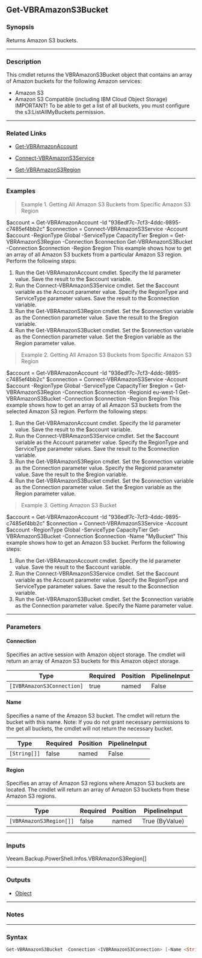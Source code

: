 Get-VBRAmazonS3Bucket
---------------------

### Synopsis
Returns Amazon S3 buckets.

---

### Description

This cmdlet returns the VBRAmazonS3Bucket object that contains an array of Amazon buckets for the following Amazon services:
- Amazon S3
- Amazon S3 Compatible (including IBM Cloud Object Storage)
IMPORTANT! To be able to get a list of all buckets, you must configure the s3:ListAllMyBuckets permission.

---

### Related Links
* [Get-VBRAmazonAccount](Get-VBRAmazonAccount)

* [Connect-VBRAmazonS3Service](Connect-VBRAmazonS3Service)

* [Get-VBRAmazonS3Region](Get-VBRAmazonS3Region)

---

### Examples
> Example 1. Getting All Amazon S3 Buckets from Specific Amazon S3 Region

$account = Get-VBRAmazonAccount -Id "936edf7c-7cf3-4ddc-9895-c7485ef4bb2c"
$connection = Connect-VBRAmazonS3Service -Account $account -RegionType Global -ServiceType CapacityTier
$region = Get-VBRAmazonS3Region -Connection $connection
Get-VBRAmazonS3Bucket -Connection $connection -Region $region
This example shows how to get an array of all Amazon S3 buckets from a particular Amazon S3 region.
Perform the following steps:
1. Run the Get-VBRAmazonAccount cmdlet. Specify the Id parameter value. Save the result to the $account variable.
2. Run the Connect-VBRAmazonS3Service cmdlet. Set the $account variable as the Account parameter value. Specify the RegionType and ServiceType parameter values. Save the result to the $connection variable.
3. Run the Get-VBRAmazonS3Region cmdlet. Set the $connection variable as the Connection parameter value. Save the result to the $region variable.
4. Run the Get-VBRAmazonS3Bucket cmdlet. Set the $connection variable as the Connection parameter value. Set the $region variable as the Region parameter value.
> Example 2. Getting All Amazon S3 Buckets from Specific Amazon S3 Region

$account = Get-VBRAmazonAccount -Id "936edf7c-7cf3-4ddc-9895-c7485ef4bb2c"
$connection = Connect-VBRAmazonS3Service -Account $account -RegionType Global -ServiceType CapacityTier
$region = Get-VBRAmazonS3Region -Connection $connection -Regionid eu-west-1
Get-VBRAmazonS3Bucket -Connection $connection -Region $region
This example shows how to get an array of all Amazon S3 buckets from the selected Amazon S3 region.
Perform the following steps:
1. Run the Get-VBRAmazonAccount cmdlet. Specify the Id parameter value. Save the result to the $account variable.
2. Run the Connect-VBRAmazonS3Service cmdlet. Set the $account variable as the Account parameter value. Specify the RegionType and ServiceType parameter values. Save the result to the $connection variable.
3. Run the Get-VBRAmazonS3Region cmdlet. Set the $connection variable as the Connection parameter value. Specify the Regionid parameter value. Save the result to the $region variable.
4. Run the Get-VBRAmazonS3Bucket cmdlet. Set the $connection variable as the Connection parameter value. Set the $region variable as the Region parameter value.
> Example 3. Getting Amazon S3 Bucket

$account = Get-VBRAmazonAccount -Id "936edf7c-7cf3-4ddc-9895-c7485ef4bb2c"
$connection = Connect-VBRAmazonS3Service -Account $account -RegionType Global -ServiceType CapacityTier
Get-VBRAmazonS3Bucket -Connection $connection -Name "MyBucket"
This example shows how to get an Amazon S3 bucket.
Perform the following steps:
1. Run the Get-VBRAmazonAccount cmdlet. Specify the Id parameter value. Save the result to the $account variable.
2. Run the Connect-VBRAmazonS3Service cmdlet. Set the $account variable as the Account parameter value. Specify the RegionType and ServiceType parameter values. Save the result to the $connection variable.
3. Run the Get-VBRAmazonS3Bucket cmdlet. Set the $connection variable as the Connection parameter value. Specify the Name parameter value.

---

### Parameters
#### **Connection**
Specifies an active session with Amazon object storage. The cmdlet will return an array of Amazon S3 buckets for this Amazon object storage.

|Type                      |Required|Position|PipelineInput|
|--------------------------|--------|--------|-------------|
|`[IVBRAmazonS3Connection]`|true    |named   |False        |

#### **Name**
Specifies a name of the Amazon S3 bucket. The cmdlet will return the bucket with this name.
Note: If you do not grant necessary  permissions to the get all buckets, the cmdlet will not return the necessary bucket.

|Type        |Required|Position|PipelineInput|
|------------|--------|--------|-------------|
|`[String[]]`|false   |named   |False        |

#### **Region**
Specifies an array of Amazon S3 regions where Amazon S3 buckets are located. The cmdlet will return an array of Amazon S3 buckets from these Amazon S3 regions.

|Type                   |Required|Position|PipelineInput |
|-----------------------|--------|--------|--------------|
|`[VBRAmazonS3Region[]]`|false   |named   |True (ByValue)|

---

### Inputs
Veeam.Backup.PowerShell.Infos.VBRAmazonS3Region[]

---

### Outputs
* [Object](https://learn.microsoft.com/en-us/dotnet/api/System.Object)

---

### Notes

---

### Syntax
```PowerShell
Get-VBRAmazonS3Bucket -Connection <IVBRAmazonS3Connection> [-Name <String[]>] [-Region <VBRAmazonS3Region[]>] [<CommonParameters>]
```
